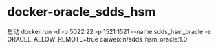 # docker-oracle_sdds_hsm

启动
docker run -d -p 5022:22 -p 1521:1521 --name sdds_hsm_oracle -e ORACLE_ALLOW_REMOTE=true caiweixin/sdds_hsm_oracle:1.0
